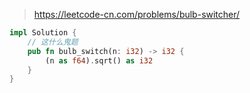 > https://leetcode-cn.com/problems/bulb-switcher/

``` rust
impl Solution {
    // 这什么鬼题
    pub fn bulb_switch(n: i32) -> i32 {
        (n as f64).sqrt() as i32
    }
}
```